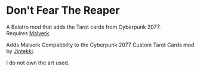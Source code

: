 # Don't Fear The Reaper
A Balatro mod that adds the Tarot cards from Cyberpunk 2077. <br/>
Requires [Malverk](https://github.com/Eremel/Malverk).

Adds Malverk Compatibilty to the Cyberpunk 2077 Custom Tarot Cards mod by [Jintekki](https://next.nexusmods.com/profile/Jintekki/mods?gameId=6217).

I do not own the art used. 
